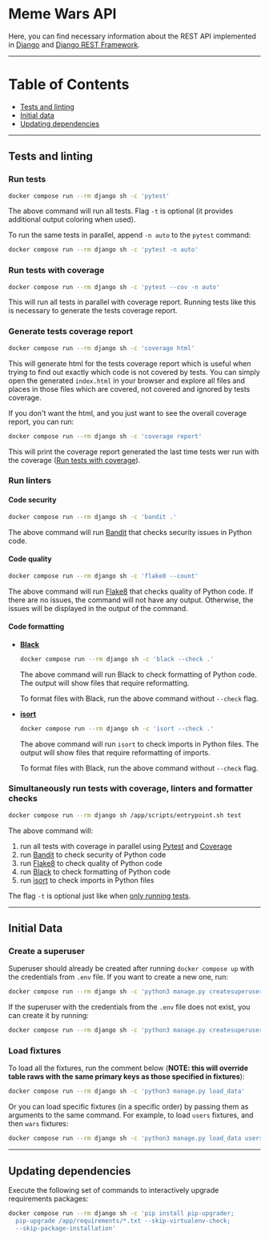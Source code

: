 # Meme Wars API

Here, you can find necessary information about the REST API implemented
in [Django](https://www.djangoproject.com/) and
[Django REST Framework](https://www.django-rest-framework.org/).

___

Table of Contents
=================

* [Tests and linting](#tests-and-linting)
* [Initial data](#initial-data)
* [Updating dependencies](#updating-dependencies)

___

## Tests and linting

### Run tests

  ```bash
  docker compose run --rm django sh -c 'pytest'
  ```

The above command will run all tests.
Flag `-t` is optional (it provides additional output coloring when used).

To run the same tests in parallel, append `-n auto` to the `pytest` command:

  ```bash
  docker compose run --rm django sh -c 'pytest -n auto'
  ```

### Run tests with coverage

  ```bash
  docker compose run --rm django sh -c 'pytest --cov -n auto'
  ```

This will run all tests in parallel with coverage report.
Running tests like this is necessary to generate the tests coverage report.

### Generate tests coverage report

  ```bash
  docker compose run --rm django sh -c 'coverage html'
  ```

This will generate html for the tests coverage report which is useful when 
trying to find out exactly which code is not covered by tests.
You can simply open the generated `index.html` in your browser and explore 
all files and places in those files which are covered, not covered and 
ignored by tests coverage.

If you don't want the html, and you just want to see the overall coverage 
report, you can run:

  ```bash
  docker compose run --rm django sh -c 'coverage report'
  ```

This will print the coverage report generated the last time tests wer run 
with the coverage ([Run tests with coverage](#run-tests-with-coverage)).

### Run linters

#### Code security

  ```bash
  docker compose run --rm django sh -c 'bandit .'
  ```

The above command will run [Bandit](https://bandit.readthedocs.io/) that checks
security issues in Python code.

#### Code quality

  ```bash
  docker compose run --rm django sh -c 'flake8 --count'
  ```

The above command will run [Flake8](https://flake8.pycqa.org/) that checks
quality of Python code.
If there are no issues, the command will not have any output.
Otherwise, the issues will be displayed in the output of the command.

#### Code formatting

- [**Black**](https://black.readthedocs.io/)

  ```bash
  docker compose run --rm django sh -c 'black --check .'
  ```

  The above command will run Black to check formatting of Python code.
  The output will show files that require reformatting.

  To format files with Black, run the above command without `--check` flag.


- [**isort**](https://pycqa.github.io/isort/)

  ```bash
  docker compose run --rm django sh -c 'isort --check .'
  ```

  The above command will run `isort` to check imports in Python files.
  The output will show files that require reformatting of imports.

  To format files with Black, run the above command without `--check` flag.

### Simultaneously run tests with coverage, linters and formatter checks

  ```bash
  docker compose run --rm django sh /app/scripts/entrypoint.sh test
  ```

The above command will:

1. run all tests with coverage in parallel using [Pytest](https://docs.pytest.org/)
   and [Coverage](https://coverage.readthedocs.io/)
2. run [Bandit](https://bandit.readthedocs.io/) to check security of Python code
3. run [Flake8](https://flake8.pycqa.org/) to check quality of Python code
4. run [Black](https://black.readthedocs.io/) to check formatting of Python code
5. run [isort](https://pycqa.github.io/isort/) to check imports in Python files

The flag `-t` is optional just like when [only running tests](#run-tests).

___

## Initial Data

### Create a superuser

Superuser should already be created after running `docker compose up`
with the credentials from `.env` file. If you want to create a new one, run:

  ```bash
  docker compose run --rm django sh -c 'python3 manage.py createsuperuser'
  ```

If the superuser with the credentials from the `.env` file does not exist, 
you can create it by running:

  ```bash
  docker compose run --rm django sh -c 'python3 manage.py createsuperuser --noinput'
  ```

### Load fixtures

To load all the fixtures, run the comment below (**NOTE: this will override 
table raws with the same primary keys as those specified in fixtures**):

  ```bash
  docker compose run --rm django sh -c 'python3 manage.py load_data'
  ```

Or you can load specific fixtures (in a specific order) by passing them as
arguments to the same command. For example, to load `users` fixtures, and
then `wars` fixtures:

  ```bash
  docker compose run --rm django sh -c 'python3 manage.py load_data users wars'
  ```

___

## Updating dependencies

Execute the following set of commands to interactively upgrade requirements 
packages:

  ```bash
  docker compose run --rm django sh -c 'pip install pip-upgrader; 
    pip-upgrade /app/requirements/*.txt --skip-virtualenv-check; 
    --skip-package-installation'  
  ```
